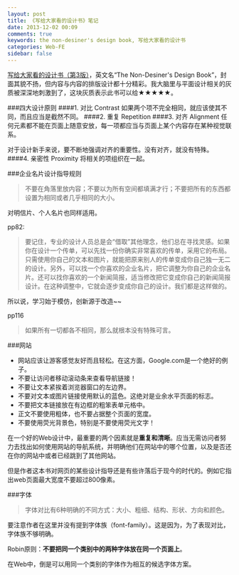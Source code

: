 ```yaml
---
layout: post
title: 《写给大家看的设计书》笔记
date: 2013-12-02 00:09
comments: true
keywords: the non-desiner's design book, 写给大家看的设计书
categories: Web-FE
sidebar: false
---
```

<a href="http://book.douban.com/subject/3323633/" class="douban_book" name="3323633" target="_blank" title="去豆瓣查看此书~~">写给大家看的设计书（第3版）</a>，英文名“The Non-Desiner's Design Book”，封面其貌不扬，但内容与内容的排版设计都十分精彩。我大脑里与平面设计相关的灰质被深深地刺激到了，这块灰质表示此书可以给★★★★★。
<!-- more -->

###四大设计原则
####1. 对比 Contrast
如果两个项不完全相同，就应该使其不同，而且应当是截然不同。
####2. 重复 Repetition
####3. 对齐 Alignment
任何元素都不能在页面上随意安放，每一项都应当与页面上某个内容存在某种视觉联系。

对于设计新手来说，要不断地强调对齐的重要性。没有对齐，就没有特殊。
####4. 亲密性 Proximity
将相关的项组织在一起。

###企业名片设计指导规则
> 不要在角落里放内容；不要以为所有空间都填满才行；不要把所有的东西都设置为相同或者几乎相同的大小。

对明信片、个人名片也同样适用。

pp82:

> 要记住，专业的设计人员总是会“借取”其他理念，他们总在寻找灵感。如果你在设计一个传单，可以先找一份你确实非常喜欢的传单，采用它的布局。只需使用你自己的文本和图片，就能把原来别人的传单变成你自己独一无二的设计。另外，可以找一个你喜欢的企业名片，把它调整为你自己的企业名片。还可以找你喜欢的一个新闻简报，适当修改把它变成你自己的新闻简报设计。在这种调整中，它就会逐步变成你自己的设计。我们都是这样做的。

所以说，学习始于模仿，创新源于改造~~

pp116

> 如果所有一切都各不相同，那么就根本没有特殊可言。

###网站
+ 网站应该让游客感觉友好而且轻松。在这方面，Google.com是一个绝好的例子。
+ 不要让访问者移动滚动条来查看导航链接！
+ 不要让文本紧挨着浏览器窗口的左边界。
+ 不要对文本或图片链接使用默认的蓝色。这绝对是业余水平页面的标志。
+ 不要把文本链接放在有边框的粗笨表单元格中。
+ 正文不要使用粗体，也不要占据整个页面的宽度。
+ 不要使用荧光背景色，特别是不要使用荧光文字！

在一个好的Web设计中，最重要的两个因素就是<strong>重复和清晰</strong>。应当无需访问者努力去找出如何使用网站的导航系统，并明确他们在网站中的哪个位置，以及是否还在你的网站中或者已经跳到了其他网站。

但是作者这本书对网页的某些设计指导还是有些许落后于现今的时代的。例如它指出web页面最大宽度不要超过800像素。

###字体
> 字体对比有6种明确的不同方式：大小、粗细、结构、形状、方向和颜色。

要注意作者在这里并没有提到字体族（font-family）。这是因为，为了表现对比，字体族不够明确。

Robin原则：<strong>不要把同一个类别中的两种字体放在同一个页面上</strong>。

在Web中，倒是可以用同一个类别的字体作为相互的候选字体方案。